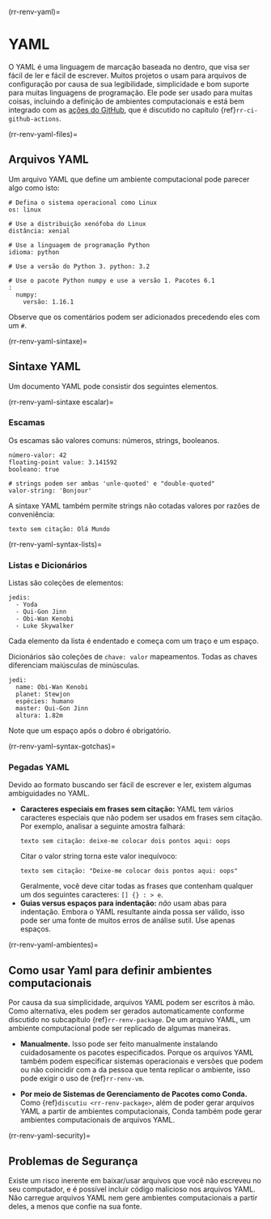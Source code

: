 (rr-renv-yaml)=
# YAML

O YAML é uma linguagem de marcação baseada no dentro, que visa ser fácil de ler e fácil de escrever. Muitos projetos o usam para arquivos de configuração por causa de sua legibilidade, simplicidade e bom suporte para muitas linguagens de programação. Ele pode ser usado para muitas coisas, incluindo a definição de ambientes computacionais e está bem integrado com as [ações do GitHub](https://travis-ci.org/), que é discutido no capítulo {ref}`rr-ci-github-actions`.

(rr-renv-yaml-files)=
## Arquivos YAML

Um arquivo YAML que define um ambiente computacional pode parecer algo como isto:

```
# Defina o sistema operacional como Linux
os: linux

# Use a distribuição xenófoba do Linux
distância: xenial

# Use a linguagem de programação Python
idioma: python

# Use a versão do Python 3. python: 3.2

# Use o pacote Python numpy e use a versão 1. Pacotes 6.1
:
  numpy:
    versão: 1.16.1
```

Observe que os comentários podem ser adicionados precedendo eles com um `#`.

(rr-renv-yaml-sintaxe)=
## Sintaxe YAML

Um documento YAML pode consistir dos seguintes elementos.

(rr-renv-yaml-sintaxe escalar)=
### Escamas

Os escamas são valores comuns: números, strings, booleanos.

```
número-valor: 42
floating-point value: 3.141592
booleano: true

# strings podem ser ambas 'unle-quoted' e "double-quoted"
valor-string: 'Bonjour'
```

A sintaxe YAML também permite strings não cotadas valores por razões de conveniência:

```
texto sem citação: Olá Mundo
```
(rr-renv-yaml-syntax-lists)=
### Listas e Dicionários

Listas são coleções de elementos:

```
jedis:
  - Yoda
  - Qui-Gon Jinn
  - Obi-Wan Kenobi
  - Luke Skywalker
```

Cada elemento da lista é endentado e começa com um traço e um espaço.

Dicionários são coleções de `chave: valor` mapeamentos. Todas as chaves diferenciam maiúsculas de minúsculas.

```
jedi:
  name: Obi-Wan Kenobi
  planet: Stewjon
  espécies: humano
  master: Qui-Gon Jinn
  altura: 1.82m
```

Note que um espaço após o dobro é obrigatório.

(rr-renv-yaml-syntax-gotchas)=
### Pegadas YAML

Devido ao formato buscando ser fácil de escrever e ler, existem algumas ambiguidades no YAML.

- **Caracteres especiais em frases sem citação:** YAML tem vários caracteres especiais que não podem ser usados em frases sem citação. Por exemplo, analisar a seguinte amostra falhará:
  ```
  texto sem citação: deixe-me colocar dois pontos aqui: oops
  ```
  Citar o valor string torna este valor inequívoco:
  ```
  texto sem citação: "Deixe-me colocar dois pontos aqui: oops"
  ```
  Geralmente, você deve citar todas as frases que contenham qualquer um dos seguintes caracteres: `[] {} : > e`.
- **Guias versus espaços para indentação:** _não_ usam abas para indentação. Embora o YAML resultante ainda possa ser válido, isso pode ser uma fonte de muitos erros de análise sutil. Use apenas espaços.

(rr-renv-yaml-ambientes)=
## Como usar Yaml para definir ambientes computacionais

Por causa da sua simplicidade, arquivos YAML podem ser escritos à mão. Como alternativa, eles podem ser gerados automaticamente conforme discutido no subcapítulo {ref}`rr-renv-package`. De um arquivo YAML, um ambiente computacional pode ser replicado de algumas maneiras.

- **Manualmente.** Isso pode ser feito manualmente instalando cuidadosamente os pacotes especificados. Porque os arquivos YAML também podem especificar sistemas operacionais e versões que podem ou não coincidir com a da pessoa que tenta replicar o ambiente, isso pode exigir o uso de {ref}`rr-renv-vm`.

- **Por meio de Sistemas de Gerenciamento de Pacotes como Conda.** Como {ref}`discutiu <rr-renv-package>`, além de poder gerar arquivos YAML a partir de ambientes computacionais, Conda também pode gerar ambientes computacionais de arquivos YAML.

(rr-renv-yaml-security)=
## Problemas de Segurança

Existe um risco inerente em baixar/usar arquivos que você não escreveu no seu computador, e é possível incluir código malicioso nos arquivos YAML. Não carregue arquivos YAML nem gere ambientes computacionais a partir deles, a menos que confie na sua fonte.

